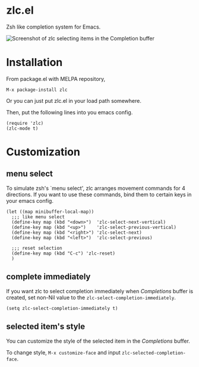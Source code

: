 zlc.el
======

Zsh like completion system for Emacs.

![Screenshot of zlc selecting items in the *Completion* buffer](/images/screenshot.png)

Installation
============

From package.el with MELPA repository,

    M-x package-install zlc

Or you can just put zlc.el in your load path somewhere.

Then, put the following lines into you emacs config.

    (require 'zlc)
    (zlc-mode t)

Customization
=============

menu select
-----------

To simulate zsh's `menu select', zlc arranges movement commands for 4 directions.
If you want to use these commands, bind them to certain keys in your emacs config.

    (let ((map minibuffer-local-map))
      ;;; like menu select
      (define-key map (kbd "<down>")  'zlc-select-next-vertical)
      (define-key map (kbd "<up>")    'zlc-select-previous-vertical)
      (define-key map (kbd "<right>") 'zlc-select-next)
      (define-key map (kbd "<left>")  'zlc-select-previous)
    
      ;;; reset selection
      (define-key map (kbd "C-c") 'zlc-reset)
      )

complete immediately
--------------------

If you want zlc to select completion immediately when *Completions* buffer is created,
set non-Nil value to the `zlc-select-completion-immediately`.

    (setq zlc-select-completion-immediately t)

selected item's style
---------------------

You can customize the style of the selected item in the *Completions* buffer.

To change style, `M-x customize-face` and input `zlc-selected-completion-face`.
